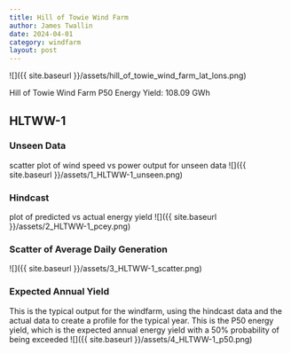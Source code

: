 ```yaml
---
title: Hill of Towie Wind Farm
author: James Twallin
date: 2024-04-01
category: windfarm
layout: post
---
```

![]({{ site.baseurl }}/assets/hill_of_towie_wind_farm_lat_lons.png)

Hill of Towie Wind Farm P50 Energy Yield: 108.09 GWh

HLTWW-1
-------------
### Unseen Data 
scatter plot of wind speed vs power output for unseen data
![]({{ site.baseurl }}/assets/1_HLTWW-1_unseen.png)
### Hindcast 
plot of predicted vs actual energy yield
![]({{ site.baseurl }}/assets/2_HLTWW-1_pcey.png)
### Scatter of Average Daily Generation 

![]({{ site.baseurl }}/assets/3_HLTWW-1_scatter.png)
### Expected Annual Yield 
This is the typical output for the windfarm, using the hindcast data and the actual data to create a profile for the typical year. This is the P50 energy yield, which is the expected annual energy yield with a 50% probability of being exceeded
![]({{ site.baseurl }}/assets/4_HLTWW-1_p50.png)

